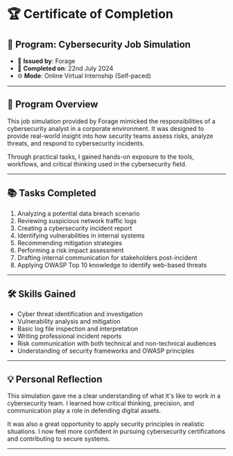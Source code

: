 # 🏆 Certificate of Completion

## 📘 Program: **Cybersecurity Job Simulation**

- 🏫 **Issued by**: Forage  
- 📅 **Completed on**: 22nd July 2024  
- 🌐 **Mode**: Online Virtual Internship (Self-paced)

---

## 🧠 Program Overview

This job simulation provided by Forage mimicked the responsibilities of a cybersecurity analyst in a corporate environment. It was designed to provide real-world insight into how security teams assess risks, analyze threats, and respond to cybersecurity incidents.

Through practical tasks, I gained hands-on exposure to the tools, workflows, and critical thinking used in the cybersecurity field.

---

## 📚 Tasks Completed

1. Analyzing a potential data breach scenario  
2. Reviewing suspicious network traffic logs  
3. Creating a cybersecurity incident report  
4. Identifying vulnerabilities in internal systems  
5. Recommending mitigation strategies  
6. Performing a risk impact assessment  
7. Drafting internal communication for stakeholders post-incident  
8. Applying OWASP Top 10 knowledge to identify web-based threats  

---

## 🛠️ Skills Gained

- Cyber threat identification and investigation  
- Vulnerability analysis and mitigation  
- Basic log file inspection and interpretation  
- Writing professional incident reports  
- Risk communication with both technical and non-technical audiences  
- Understanding of security frameworks and OWASP principles  

---

## 💡 Personal Reflection

This simulation gave me a clear understanding of what it's like to work in a cybersecurity team. I learned how critical thinking, precision, and communication play a role in defending digital assets.

It was also a great opportunity to apply security principles in realistic situations. I now feel more confident in pursuing cybersecurity certifications and contributing to secure systems.

---
